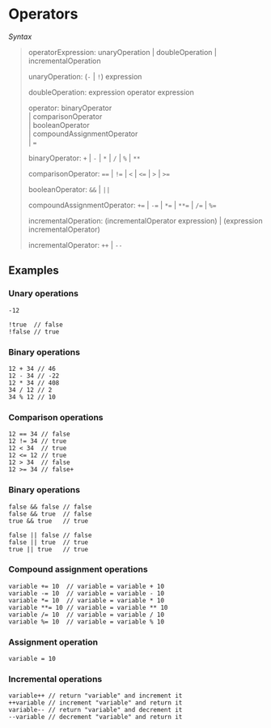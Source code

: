 # Operators

*Syntax*
> operatorExpression: unaryOperation | doubleOperation | incrementalOperation
>
> unaryOperation: (`-` | `!`) expression
>
> doubleOperation: expression operator expression
>
> operator: binaryOperator \
> | comparisonOperator \
> | booleanOperator \
> | compoundAssignmentOperator \
> | `=`
>
> binaryOperator: `+` | `-` | `*` | `/` | `%` | `**`
>
> comparisonOperator: `==` | `!=` | `<` | `<=` | `>` | `>=`
>
> booleanOperator: `&&` | `||`
>
> compoundAssignmentOperator: `+=` | `-=` | `*=` | `**=` | `/=` | `%=`
>
> incrementalOperation: (incrementalOperator expression) | (expression incrementalOperator)
>
> incrementalOperator: `++` | `--`

## Examples

### Unary operations

```
-12
```

```
!true  // false
!false // true
```

### Binary operations

```
12 + 34 // 46
12 - 34 // -22
12 * 34 // 408
34 / 12 // 2
34 % 12 // 10
```

### Comparison operations

```
12 == 34 // false
12 != 34 // true
12 < 34  // true
12 <= 12 // true
12 > 34  // false
12 >= 34 // false+
```

### Binary operations

```
false && false // false
false && true  // false
true && true   // true

false || false // false
false || true  // true
true || true   // true
```

### Compound assignment operations

```
variable += 10  // variable = variable + 10
variable -= 10  // variable = variable - 10
variable *= 10  // variable = variable * 10
variable **= 10 // variable = variable ** 10
variable /= 10  // variable = variable / 10
variable %= 10  // variable = variable % 10
```

### Assignment operation

```
variable = 10
```

### Incremental operations

```
variable++ // return "variable" and increment it
++variable // increment "variable" and return it
variable-- // return "variable" and decrement it
--variable // decrement "variable" and return it
```
